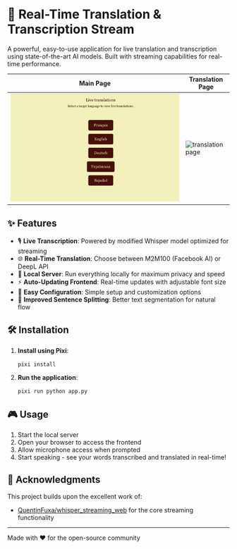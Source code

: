 # 🎯 Real-Time Translation & Transcription Stream

A powerful, easy-to-use application for live translation and transcription using state-of-the-art AI models. Built with streaming capabilities for real-time performance.

| Main Page                            | Translation Page                                   |
| ------------------------------------ | -------------------------------------------------- |
| ![main page](./images/main_page.png) | ![translation page](./images/translation_page.png) |

## ✨ Features

- 🎙️ **Live Transcription**: Powered by modified Whisper model optimized for streaming
- 🌐 **Real-Time Translation**: Choose between M2M100 (Facebook AI) or DeepL API
- 🚀 **Local Server**: Run everything locally for maximum privacy and speed
- ⚡ **Auto-Updating Frontend**: Real-time updates with adjustable font size
- 🔧 **Easy Configuration**: Simple setup and customization options
- 📝 **Improved Sentence Splitting**: Better text segmentation for natural flow

## 🛠️ Installation

1. **Install using Pixi**:
   ```bash
   pixi install
   ```

2. **Run the application**:
   ```bash
   pixi run python app.py
   ```

## 🎮 Usage

1. Start the local server
2. Open your browser to access the frontend
3. Allow microphone access when prompted
4. Start speaking - see your words transcribed and translated in real-time!

## 🤝 Acknowledgments

This project builds upon the excellent work of:
- [QuentinFuxa/whisper_streaming_web](https://github.com/QuentinFuxa/whisper_streaming_web) for the core streaming functionality


---

Made with ❤️ for the open-source community

